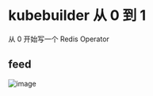 # kubebuilder 从 0 到 1

从 0 开始写一个 Redis Operator

## feed

![image](https://tangx.in/assets/images/wx-qrcode.png)

